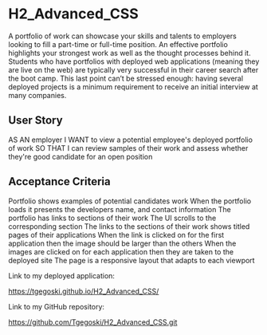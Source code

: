 # H2_Advanced_CSS

A portfolio of work can showcase your skills and talents to employers looking to fill a part-time or full-time position. An effective portfolio highlights your strongest work as well as the thought processes behind it. Students who have portfolios with deployed web applications (meaning they are live on the web) are typically very successful in their career search after the boot camp. This last point can’t be stressed enough: having several deployed projects is a minimum requirement to receive an initial interview at many companies.

## User Story

AS AN employer
I WANT to view a potential employee's deployed portfolio of work
SO THAT I can review samples of their work and assess whether they're good candidate for an open position

## Acceptance Criteria

Portfolio shows examples of potential candidates work
When the portfolio loads it presents the developers name, and contact information
The portfolio has links to sections of their work
The UI scrolls to the corresponding section
The links to the sections of their work shows titled pages of their applications
When the link is clicked on for the first application then the image should be larger than the others
When the images are clicked on for each application then they are taken to the deployed site
The page is a responsive layout that adapts to each viewport

Link to my deployed application:

https://tgegoski.github.io/H2_Advanced_CSS/

Link to my GitHub repository:

https://github.com/Tgegoski/H2_Advanced_CSS.git
